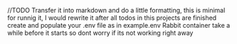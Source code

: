 //TODO Transfer it into markdown and do a little formatting, this is minimal for runnig it, I would rewrite it after all todos in this projects are finished
create and populate your .env file as in example.env
Rabbit container take a while before it starts so dont worry if its not working right away